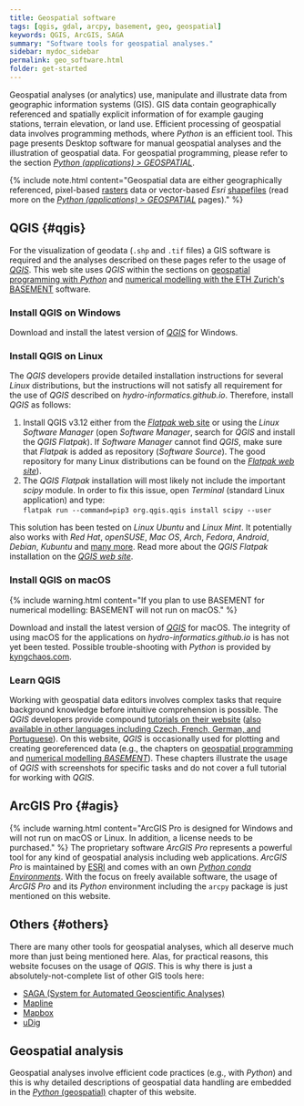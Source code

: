 ```yaml
---
title: Geospatial software
tags: [qgis, gdal, arcpy, basement, geo, geospatial]
keywords: QGIS, ArcGIS, SAGA
summary: "Software tools for geospatial analyses."
sidebar: mydoc_sidebar
permalink: geo_software.html
folder: get-started
---
```


Geospatial analyses (or analytics) use, manipulate and illustrate data from geographic information systems (GIS). GIS data contain  geographically referenced and spatially explicit information of for example gauging stations, terrain elevation, or land use. Efficient processing of geospatial data involves programming methods, where *Python* is an efficient tool. This page presents Desktop software for manual geospatial analyses and the illustration of geospatial data. For geospatial programming, please refer to the section [*Python (applications) > GEOSPATIAL*](geo-python.html).

{% include note.html content="Geospatial data are either geographically referenced, pixel-based [rasters](https://en.wikipedia.org/wiki/Raster_graphics) data or vector-based *Esri* [shapefiles](https://en.wikipedia.org/wiki/Shapefile) (read more on the [*Python (applications) > GEOSPATIAL*](geospatial-data.html) pages)." %}

## QGIS {#qgis}
For the visualization of geodata (`.shp` and `.tif` files) a GIS software is required and the analyses described on these pages refer to the usage of [*QGIS*](https://www.qgis.org). This web site uses *QGIS* within the sections on [geospatial programming with *Python*](geo-python.html) and [numerical modelling with the ETH Zurich's BASEMENT](bm-pre.html) software.

### Install QGIS on Windows
Download and install the latest version of [*QGIS*](https://www.qgis.org/en/site/forusers/download.html) for Windows.

### Install QGIS on Linux
The *QGIS* developers provide detailed installation instructions for several *Linux* distributions, but the instructions will not satisfy all requirement for the use of *QGIS* described on *hydro-informatics.github.io*. Therefore, install *QGIS* as follows:

1. Install QGIS v3.12 either from the [*Flatpak* web site](https://flathub.org/apps/details/org.qgis.qgis) or using the *Linux* *Software Manager* (open *Software Manager*, search for *QGIS* and install the *QGIS Flatpak*). If *Software Manager* cannot find *QGIS*, make sure that *Flatpak* is added as repository (*Software Source*). The good repository for many Linux distributions can be found on the [*Flatpak web site*](https://flatpak.org/setup/)).
1. The *QGIS Flatpak* installation will most likely not include the important *scipy* module. In order to fix this issue, open  *Terminal* (standard Linux application) and type: 
<br>`flatpak run --command=pip3 org.qgis.qgis install scipy --user`

This solution has been tested on *Linux Ubuntu* and *Linux Mint*. It potentially also works with *Red Hat*, *openSUSE*, *Mac OS*, *Arch*, *Fedora*, *Android*, *Debian*, *Kubuntu* and [many more](https://flatpak.org/setup/). Read more about the *QGIS Flatpak* installation on the [*QGIS web site*](https://qgis.org/en/site/forusers/alldownloads.html#flatpak).


### Install QGIS on macOS
{% include warning.html content="If you plan to use BASEMENT for numerical modelling: BASEMENT will not run on macOS." %}

Download and install the latest version of [*QGIS*](https://www.qgis.org/en/site/forusers/download.html) for macOS. The integrity of using macOS for the applications on *hydro-informatics.github.io* is has not yet been tested. Possible trouble-shooting with *Python* is provided by [kyngchaos.com](https://www.kyngchaos.com/software/qgis/). 

### Learn QGIS
Working with geospatial data editors involves complex tasks that require background knowledge before intuitive comprehension is possible.  The *QGIS* developers provide compound [tutorials on their website](https://docs.qgis.org/3.10/en/docs/training_manual/index.html) ([also available in other languages including Czech, French, German, and Portuguese](https://www.qgis.org/en/site/forusers/trainingmaterial/index.html)).
On this website, *QGIS* is occasionally used for plotting and creating georeferenced data (e.g., the chapters on [geospatial programming](geo-python.html) and [numerical modelling *BASEMENT*](bm-pre.html)). These chapters illustrate the usage of *QGIS* with screenshots for specific tasks and do not cover a full tutorial for working with *QGIS*.


## ArcGIS Pro {#agis}
{% include warning.html content="ArcGIS Pro is designed for Windows and will not run on macOS or Linux. In addition, a license needs to be purchased." %} 
The proprietary software *ArcGIS Pro* represents a powerful tool for any kind of geospatial analysis including web applications. *ArcGIS Pro* is maintained by [ESRI](https://www.esri.com/) and comes with an own [*Python conda Environments*](hypy_install.html).
With the focus on freely available software, the usage of *ArcGIS Pro* and its *Python* environment including the `arcpy` package is just mentioned on this website. 

## Others {#others}
There are many other tools for geospatial analyses, which all deserve much more than just being mentioned here. Alas, for practical reasons, this website focuses on the usage of *QGIS*. This is why there is just a absolutely-not-complete list of other GIS tools here:

* [SAGA (System for Automated Geoscientific Analyses)](http://www.saga-gis.org/en/index.html)
* [Mapline](https://mapline.com/)
* [Mapbox](https://www.mapbox.com/)
* [uDig](http://udig.refractions.net/)

## Geospatial analysis

Geospatial analyses involve efficient code practices (e.g., with *Python*) and this is why detailed descriptions of geospatial data handling are embedded in the [*Python* (geospatial)](geo-python.html) chapter of this website.